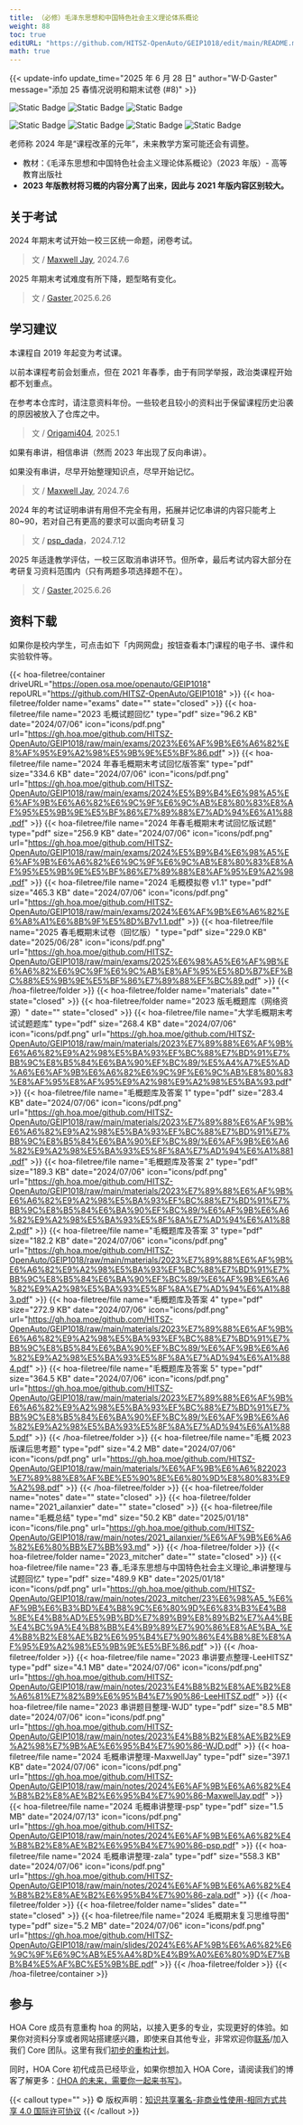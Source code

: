 ```yaml
---
title: （必修）毛泽东思想和中国特色社会主义理论体系概论
weight: 88
toc: true
editURL: "https://github.com/HITSZ-OpenAuto/GEIP1018/edit/main/README.md"
math: true
---
```


{{< update-info update_time="2025 年 6 月 28 日" author="W·D·Gaster" message="添加 25 春情况说明和期末试卷 (#8)" >}}


<div class="img-div hx-mt-4 hx-flex-row hx-justify-start hx-items-center">

![Static Badge](https://img.shields.io/badge/%E8%80%83%E8%AF%95%E8%AF%BE-red)
![Static Badge](https://img.shields.io/badge/%E5%AD%A6%E5%88%86-2.5-moccasin)
![Static Badge](https://img.shields.io/badge/%E5%AD%A6%E6%97%B6-40-moccasin)

![Static Badge](https://img.shields.io/badge/%E6%88%90%E7%BB%A9%E6%9E%84%E6%88%90（2024）-gold)
![Static Badge](https://img.shields.io/badge/%E8%AF%BE%E7%A8%8B%E8%AE%BA%E6%96%87-10%25-wheat)
![Static Badge](https://img.shields.io/badge/%E5%B0%8F%E7%BB%84%E6%B1%87%E6%8A%A5-20%25-wheat)
![Static Badge](https://img.shields.io/badge/%E6%9C%9F%E6%9C%AB%E8%80%83%E8%AF%95-70%25-wheat)

</div>

老师称 2024 年是“课程改革的元年”，未来教学方案可能还会有调整。

- 教材：《毛泽东思想和中国特色社会主义理论体系概论》（2023 年版）- 高等教育出版社
- **2023 年版教材将习概的内容分离了出来，因此与 2021 年版内容区别较大。**

## 关于考试

2024 年期末考试开始一校三区统一命题，闭卷考试。

> 文 / [Maxwell Jay](https://github.com/MaxwellJay256), 2024.7.6

2025 年期末考试难度有所下降，题型略有变化。

> 文 / [Gaster](https://github.com/WDGaster703),2025.6.26

## 学习建议

本课程自 2019 年起变为考试课。

以前本课程考前会划重点，但在 2021 年春季，由于有同学举报，政治类课程开始都不划重点。

在参考本仓库时，请注意资料年份。一些较老且较小的资料出于保留课程历史沿袭的原因被放入了仓库之中。

> 文 / [Origami404](https://github.com/Origami404), 2025.1

如果有串讲，相信串讲（然而 2023 年出现了反向串讲）。

如果没有串讲，尽早开始整理知识点，尽早开始记忆。

> 文 / [Maxwell Jay](https://github.com/MaxwellJay256), 2024.7.6

2024 年的考试证明串讲有用但不完全有用，拓展并记忆串讲的内容只能考上 80~90，若对自己有更高的要求可以面向考研复习

> 文 / [psp_dada](https://github.com/pspdada)，2024.7.12

2025 年适逢教学评估，一校三区取消串讲环节。但所幸，最后考试内容大部分在考研复习资料范围内（只有两题多项选择题不在）。

> 文 / [Gaster](https://github.com/WDGaster703),2025.6.26
## 资料下载

如果你是校内学生，可点击如下「内网网盘」按钮查看本门课程的电子书、课件和实验软件等。

{{< hoa-filetree/container driveURL="https://open.osa.moe/openauto/GEIP1018" repoURL="https://github.com/HITSZ-OpenAuto/GEIP1018" >}}
{{< hoa-filetree/folder name="exams" date="" state="closed" >}}
{{< hoa-filetree/file name="2023 毛概试题回忆" type="pdf" size="96.2 KB" date="2024/07/06" icon="icons/pdf.png" url="https://gh.hoa.moe/github.com/HITSZ-OpenAuto/GEIP1018/raw/main/exams/2023%E6%AF%9B%E6%A6%82%E8%AF%95%E9%A2%98%E5%9B%9E%E5%BF%86.pdf" >}}
{{< hoa-filetree/file name="2024 年春毛概期末考试回忆版答案" type="pdf" size="334.6 KB" date="2024/07/06" icon="icons/pdf.png" url="https://gh.hoa.moe/github.com/HITSZ-OpenAuto/GEIP1018/raw/main/exams/2024%E5%B9%B4%E6%98%A5%E6%AF%9B%E6%A6%82%E6%9C%9F%E6%9C%AB%E8%80%83%E8%AF%95%E5%9B%9E%E5%BF%86%E7%89%88%E7%AD%94%E6%A1%88.pdf" >}}
{{< hoa-filetree/file name="2024 年春毛概期末考试回忆版试题" type="pdf" size="256.9 KB" date="2024/07/06" icon="icons/pdf.png" url="https://gh.hoa.moe/github.com/HITSZ-OpenAuto/GEIP1018/raw/main/exams/2024%E5%B9%B4%E6%98%A5%E6%AF%9B%E6%A6%82%E6%9C%9F%E6%9C%AB%E8%80%83%E8%AF%95%E5%9B%9E%E5%BF%86%E7%89%88%E8%AF%95%E9%A2%98.pdf" >}}
{{< hoa-filetree/file name="2024 毛概模拟卷 v1.1" type="pdf" size="465.3 KB" date="2024/07/06" icon="icons/pdf.png" url="https://gh.hoa.moe/github.com/HITSZ-OpenAuto/GEIP1018/raw/main/exams/2024%E6%AF%9B%E6%A6%82%E6%A8%A1%E6%8B%9F%E5%8D%B7v1.1.pdf" >}}
{{< hoa-filetree/file name="2025 春毛概期末试卷（回忆版）" type="pdf" size="229.0 KB" date="2025/06/28" icon="icons/pdf.png" url="https://gh.hoa.moe/github.com/HITSZ-OpenAuto/GEIP1018/raw/main/exams/2025%E6%98%A5%E6%AF%9B%E6%A6%82%E6%9C%9F%E6%9C%AB%E8%AF%95%E5%8D%B7%EF%BC%88%E5%9B%9E%E5%BF%86%E7%89%88%EF%BC%89.pdf" >}}
{{< /hoa-filetree/folder >}}
{{< hoa-filetree/folder name="materials" date="" state="closed" >}}
{{< hoa-filetree/folder name="2023 版毛概题库（网络资源）" date="" state="closed" >}}
{{< hoa-filetree/file name="大学毛概期末考试试题题库" type="pdf" size="268.4 KB" date="2024/07/06" icon="icons/pdf.png" url="https://gh.hoa.moe/github.com/HITSZ-OpenAuto/GEIP1018/raw/main/materials/2023%E7%89%88%E6%AF%9B%E6%A6%82%E9%A2%98%E5%BA%93%EF%BC%88%E7%BD%91%E7%BB%9C%E8%B5%84%E6%BA%90%EF%BC%89/%E5%A4%A7%E5%AD%A6%E6%AF%9B%E6%A6%82%E6%9C%9F%E6%9C%AB%E8%80%83%E8%AF%95%E8%AF%95%E9%A2%98%E9%A2%98%E5%BA%93.pdf" >}}
{{< hoa-filetree/file name="毛概题库及答案 1" type="pdf" size="283.4 KB" date="2024/07/06" icon="icons/pdf.png" url="https://gh.hoa.moe/github.com/HITSZ-OpenAuto/GEIP1018/raw/main/materials/2023%E7%89%88%E6%AF%9B%E6%A6%82%E9%A2%98%E5%BA%93%EF%BC%88%E7%BD%91%E7%BB%9C%E8%B5%84%E6%BA%90%EF%BC%89/%E6%AF%9B%E6%A6%82%E9%A2%98%E5%BA%93%E5%8F%8A%E7%AD%94%E6%A1%881.pdf" >}}
{{< hoa-filetree/file name="毛概题库及答案 2" type="pdf" size="189.3 KB" date="2024/07/06" icon="icons/pdf.png" url="https://gh.hoa.moe/github.com/HITSZ-OpenAuto/GEIP1018/raw/main/materials/2023%E7%89%88%E6%AF%9B%E6%A6%82%E9%A2%98%E5%BA%93%EF%BC%88%E7%BD%91%E7%BB%9C%E8%B5%84%E6%BA%90%EF%BC%89/%E6%AF%9B%E6%A6%82%E9%A2%98%E5%BA%93%E5%8F%8A%E7%AD%94%E6%A1%882.pdf" >}}
{{< hoa-filetree/file name="毛概题库及答案 3" type="pdf" size="182.2 KB" date="2024/07/06" icon="icons/pdf.png" url="https://gh.hoa.moe/github.com/HITSZ-OpenAuto/GEIP1018/raw/main/materials/2023%E7%89%88%E6%AF%9B%E6%A6%82%E9%A2%98%E5%BA%93%EF%BC%88%E7%BD%91%E7%BB%9C%E8%B5%84%E6%BA%90%EF%BC%89/%E6%AF%9B%E6%A6%82%E9%A2%98%E5%BA%93%E5%8F%8A%E7%AD%94%E6%A1%883.pdf" >}}
{{< hoa-filetree/file name="毛概题库及答案 4" type="pdf" size="272.9 KB" date="2024/07/06" icon="icons/pdf.png" url="https://gh.hoa.moe/github.com/HITSZ-OpenAuto/GEIP1018/raw/main/materials/2023%E7%89%88%E6%AF%9B%E6%A6%82%E9%A2%98%E5%BA%93%EF%BC%88%E7%BD%91%E7%BB%9C%E8%B5%84%E6%BA%90%EF%BC%89/%E6%AF%9B%E6%A6%82%E9%A2%98%E5%BA%93%E5%8F%8A%E7%AD%94%E6%A1%884.pdf" >}}
{{< hoa-filetree/file name="毛概题库及答案 5" type="pdf" size="364.5 KB" date="2024/07/06" icon="icons/pdf.png" url="https://gh.hoa.moe/github.com/HITSZ-OpenAuto/GEIP1018/raw/main/materials/2023%E7%89%88%E6%AF%9B%E6%A6%82%E9%A2%98%E5%BA%93%EF%BC%88%E7%BD%91%E7%BB%9C%E8%B5%84%E6%BA%90%EF%BC%89/%E6%AF%9B%E6%A6%82%E9%A2%98%E5%BA%93%E5%8F%8A%E7%AD%94%E6%A1%885.pdf" >}}
{{< /hoa-filetree/folder >}}
{{< hoa-filetree/file name="毛概 2023 版课后思考题" type="pdf" size="4.2 MB" date="2024/07/06" icon="icons/pdf.png" url="https://gh.hoa.moe/github.com/HITSZ-OpenAuto/GEIP1018/raw/main/materials/%E6%AF%9B%E6%A6%822023%E7%89%88%E8%AF%BE%E5%90%8E%E6%80%9D%E8%80%83%E9%A2%98.pdf" >}}
{{< /hoa-filetree/folder >}}
{{< hoa-filetree/folder name="notes" date="" state="closed" >}}
{{< hoa-filetree/folder name="2021_ailanxier" date="" state="closed" >}}
{{< hoa-filetree/file name="毛概总结" type="md" size="50.2 KB" date="2025/01/18" icon="icons/file.png" url="https://gh.hoa.moe/github.com/HITSZ-OpenAuto/GEIP1018/raw/main/notes/2021_ailanxier/%E6%AF%9B%E6%A6%82%E6%80%BB%E7%BB%93.md" >}}
{{< /hoa-filetree/folder >}}
{{< hoa-filetree/folder name="2023_mitcher" date="" state="closed" >}}
{{< hoa-filetree/file name="23 春_毛泽东思想与中国特色社会主义理论_串讲整理与试题回忆" type="pdf" size="489.9 KB" date="2025/01/18" icon="icons/pdf.png" url="https://gh.hoa.moe/github.com/HITSZ-OpenAuto/GEIP1018/raw/main/notes/2023_mitcher/23%E6%98%A5_%E6%AF%9B%E6%B3%BD%E4%B8%9C%E6%80%9D%E6%83%B3%E4%B8%8E%E4%B8%AD%E5%9B%BD%E7%89%B9%E8%89%B2%E7%A4%BE%E4%BC%9A%E4%B8%BB%E4%B9%89%E7%90%86%E8%AE%BA_%E4%B8%B2%E8%AE%B2%E6%95%B4%E7%90%86%E4%B8%8E%E8%AF%95%E9%A2%98%E5%9B%9E%E5%BF%86.pdf" >}}
{{< /hoa-filetree/folder >}}
{{< hoa-filetree/file name="2023 串讲要点整理-LeeHITSZ" type="pdf" size="4.1 MB" date="2024/07/06" icon="icons/pdf.png" url="https://gh.hoa.moe/github.com/HITSZ-OpenAuto/GEIP1018/raw/main/notes/2023%E4%B8%B2%E8%AE%B2%E8%A6%81%E7%82%B9%E6%95%B4%E7%90%86-LeeHITSZ.pdf" >}}
{{< hoa-filetree/file name="2023 串讲题目整理-WJD" type="pdf" size="8.5 MB" date="2024/07/06" icon="icons/pdf.png" url="https://gh.hoa.moe/github.com/HITSZ-OpenAuto/GEIP1018/raw/main/notes/2023%E4%B8%B2%E8%AE%B2%E9%A2%98%E7%9B%AE%E6%95%B4%E7%90%86-WJD.pdf" >}}
{{< hoa-filetree/file name="2024 毛概串讲整理-MaxwellJay" type="pdf" size="397.1 KB" date="2024/07/06" icon="icons/pdf.png" url="https://gh.hoa.moe/github.com/HITSZ-OpenAuto/GEIP1018/raw/main/notes/2024%E6%AF%9B%E6%A6%82%E4%B8%B2%E8%AE%B2%E6%95%B4%E7%90%86-MaxwellJay.pdf" >}}
{{< hoa-filetree/file name="2024 毛概串讲整理-psp" type="pdf" size="1.5 MB" date="2024/07/13" icon="icons/pdf.png" url="https://gh.hoa.moe/github.com/HITSZ-OpenAuto/GEIP1018/raw/main/notes/2024%E6%AF%9B%E6%A6%82%E4%B8%B2%E8%AE%B2%E6%95%B4%E7%90%86-psp.pdf" >}}
{{< hoa-filetree/file name="2024 毛概串讲整理-zala" type="pdf" size="558.3 KB" date="2024/07/06" icon="icons/pdf.png" url="https://gh.hoa.moe/github.com/HITSZ-OpenAuto/GEIP1018/raw/main/notes/2024%E6%AF%9B%E6%A6%82%E4%B8%B2%E8%AE%B2%E6%95%B4%E7%90%86-zala.pdf" >}}
{{< /hoa-filetree/folder >}}
{{< hoa-filetree/folder name="slides" date="" state="closed" >}}
{{< hoa-filetree/file name="2024 毛概期末复习思维导图" type="pdf" size="5.2 MB" date="2024/07/06" icon="icons/pdf.png" url="https://gh.hoa.moe/github.com/HITSZ-OpenAuto/GEIP1018/raw/main/slides/2024%E6%AF%9B%E6%A6%82%E6%9C%9F%E6%9C%AB%E5%A4%8D%E4%B9%A0%E6%80%9D%E7%BB%B4%E5%AF%BC%E5%9B%BE.pdf" >}}
{{< /hoa-filetree/folder >}}
{{< /hoa-filetree/container >}}

## 参与

HOA Core 成员有意重构 hoa 的网站，以接入更多的专业，实现更好的体验。如果你对资料分享或者网站搭建感兴趣，即使来自其他专业，非常欢迎你[联系](mailto:hi@hoa.moe)/加入我们 Core 团队。这里有我们[初步的重构计划](https://historical-mousepad-286.notion.site/HOA-1f71751ad5fe80978c70d9e32330d7e6)。

同时，HOA Core 初代成员已经毕业，如果你想加入 HOA Core，请阅读我们的博客了解更多：[《HOA 的未来，需要你一起来书写》](https://hoa.moe/news/future-of-hoa)。

{{< callout type="" >}}
  © 版权声明：[知识共享署名-非商业性使用-相同方式共享 4.0 国际许可协议](https://creativecommons.org/licenses/by-nc-sa/4.0/)
{{< /callout >}}

